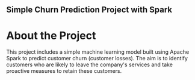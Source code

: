 ## Simple Churn Prediction Project with Spark

# About the Project
This project includes a simple machine learning model built using Apache Spark to predict customer churn (customer losses). 
The aim is to identify customers who are likely to leave the company's services and take proactive measures to retain these customers.
